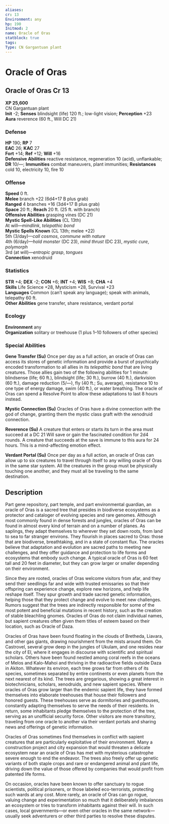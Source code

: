 ```yaml
---
aliases: 
cr: 13
Environment: any
hp: 190
Initmod: 2
name: Oracle of Oras
statblock: true
tags: 
Type: CN Gargantuan plant
---
```


# Oracle of Oras

## Oracle of Oras Cr 13

**XP 25,600**  
CN Gargantuan plant  
**Init** -2; **Senses** blindsight (life) 120 ft.; low-light vision; **Perception** +23  
**Aura** reverence (60 ft., Will DC 21)

### Defense

**HP** 190; **RP** 7  
**EAC** 26; **KAC** 27  
**Fort** +14; **Ref** +12; **Will** +16  
**Defensive Abilities** reactive resistance, regeneration 10 (acid), unflankable; **DR** 10/—; **Immunities** combat maneuvers, plant immunities; **Resistances** cold 10, electricity 10, fire 10  

### Offense

**Speed** 0 ft.  
**Melee** branch +22 (6d4+17 B plus grab)  
**Ranged** 4 branches +16 (3d4+17 B plus grab)  
**Space** 20 ft.; **Reach** 20 ft. (25 ft. with branch)  
**Offensive Abilities** grasping vines (DC 21)  
**Mystic Spell-Like Abilities** (CL 13th)  
At will—_mindlink_, _telepathic bond_  
**Mystic Spells Known** (CL 13th; melee +22)  
5th (3/day)—_call cosmos_, _commune with nature_  
4th (6/day)—_hold monster_ (DC 23), _mind thrust_ (DC 23), _mystic cure_, _polymorph_  
3rd (at will)—_entropic grasp_, _tongues_  
**Connection** xenodruid

### Statistics

**STR** +4; **DEX** -2; **CON** +6; **INT** +4; **WIS** +8; **CHA** +4  
**Skills** Life Science +28, Mysticism +28, Survival +23  
**Languages** Common (can’t speak any language); speak with animals, telepathy 60 ft.  
**Other Abilities** gene transfer, share resistance, verdant portal

### Ecology

**Environment** any  
**Organization** solitary or treehouse (1 plus 1–10 followers of other species)

### Special Abilities

**Gene Transfer (Su)** Once per day as a full action, an oracle of Oras can access its stores of genetic information and provide a burst of psychically encoded transformation to all allies in its _telepathic bond_ that are living creatures. Those allies gain two of the following abilities for 1 minute: blindsense (life; 60 ft.), blindsight (life; 30 ft.), burrow (40 ft.), darkvision (60 ft.), damage reduction (5/—), fly (40 ft.; Su, average), resistance 10 to one type of energy damage, swim (40 ft.), or water breathing. The oracle of Oras can spend a Resolve Point to allow these adaptations to last 8 hours instead.

**Mystic Connection (Su)** Oracles of Oras have a divine connection with the god of change, granting them the mystic class graft with the xenodruid connection.

**Reverence (Su)** A creature that enters or starts its turn in the area must succeed at a DC 21 Will save or gain the fascinated condition for 2d4 rounds. A creature that succeeds at the save is immune to this aura for 24 hours. This is a mind-affecting emotion effect.

**Verdant Portal (Su)** Once per day as a full action, an oracle of Oras can allow up to six creatures to travel through itself to any willing oracle of Oras in the same star system. All the creatures in the group must be physically touching one another, and they must all be traveling to the same destination.

## Description

Part gene repository, part temple, and part environmental guardian, an oracle of Oras is a sacred tree that presides in biodiverse ecosystems as a protector and cataloger of evolving species and rare genomes. Although most commonly found in dense forests and jungles, oracles of Oras can be found in almost every kind of terrain and on a number of planes. As saplings, they adapt themselves to wherever they set down roots, from land to sea to far stranger environs. They flourish in places sacred to Oras: those that are biodiverse, breathtaking, and in a state of constant flux. The oracles believe that adaptation and evolution are sacred paths to meeting new challenges, and they offer guidance and protection to life forms and ecosystems that embody such change. A typical oracle of Oras is 60 feet tall and 20 feet in diameter, but they can grow larger or smaller depending on their environment.

Since they are rooted, oracles of Oras welcome visitors from afar, and they send their seedlings far and wide with trusted emissaries so that their offspring can experience change, explore new horizons, and help life reshape itself. They spur growth and trade sacred genetic information, helping those that they protect change and evolve to meet new challenges. Rumors suggest that the trees are indirectly responsible for some of the most potent and beneficial mutations in recent history, such as the creation of stable bleachling gnomes. Oracles of Oras do not claim individual names, but sapient creatures often given them titles of esteem based on their location, such as Oracle of Daza.

Oracles of Oras have been found floating in the clouds of Bretheda, Liavara, and other gas giants, drawing nourishment from the mists around them. On Castrovel, several grow deep in the jungles of Ukulam, and one resides near the city of El, where it engages in discourse with scientific and spiritual scholars. Others have been found nestled among coral reefs in the oceans of Melos and Kalo-Mahoi and thriving in the radioactive fields outside Daza in Akiton. Whatever its environ, each tree grows far from others of its species, sometimes separated by entire continents or even planets from the next nearest of its kind. The trees are gregarious, showing a great interest in biotechnicians, scholars, xenodruids, and new sapient species. Where oracles of Oras grow larger than the endemic sapient life, they have formed themselves into elaborate treehouses that house their followers and honored guests. These treehouses serve as dormitories and guesthouses, constantly adapting themselves to serve the needs of their residents. In return, some inhabitants pledge themselves to the protection of the tree, serving as an unofficial security force. Other visitors are more transitory, traveling from one oracle to another via their verdant portals and sharing news and offerings of genetic information.

Oracles of Oras sometimes find themselves in conflict with sapient creatures that are particularly exploitative of their environment. Many a construction project and city expansion that would threaten a delicate ecosystem near an oracle of Oras has met with mysterious catastrophe severe enough to end the endeavor. The trees also freely offer up genetic variants of both staple crops and rare or endangered animal and plant life, driving down the value of those offered by companies that would profit from patented life forms.

On occasion, oracles have been known to offer sanctuary to rogue scientists, political prisoners, or those labeled eco-terrorists, protecting such wards at any cost. More rarely, an oracle of Oras can go rogue, valuing change and experimentation so much that it deliberately imbalances an ecosystem or tries to transform inhabitants against their will. In such cases, local governments—or even other oracles in the same network—usually seek adventurers or other third parties to resolve these disputes.
